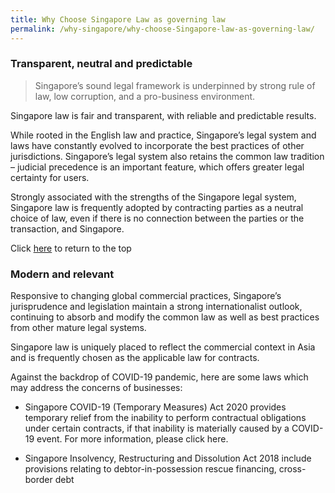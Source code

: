 ```yaml
---
title: Why Choose Singapore Law as governing law
permalink: /why-singapore/why-choose-Singapore-law-as-governing-law/
---
```


### Transparent, neutral and predictable

> Singapore’s sound legal framework is underpinned by strong rule of
> law, low corruption, and a pro-business environment.

Singapore law is fair and transparent, with reliable and predictable results.

While rooted in the English law and practice, Singapore’s legal system and laws have constantly evolved to incorporate the best practices of other jurisdictions. Singapore’s legal system also retains the common law tradition – judicial precedence is an important feature, which offers greater legal certainty for users.

Strongly associated with the strengths of the Singapore legal system, Singapore law is frequently adopted by contracting parties as a neutral choice of law, even if there is no connection between the parties or the transaction, and Singapore.

Click [here](#top) to return to the top



### Modern and relevant

Responsive to changing global commercial practices, Singapore’s jurisprudence and legislation maintain a strong internationalist outlook, continuing to absorb and modify the common law as well as best practices from other mature legal systems.

Singapore law is uniquely placed to reflect the commercial context in Asia and is frequently chosen as the applicable law for contracts.

Against the backdrop of COVID-19 pandemic, here are some laws which may address the concerns of businesses:

 - Singapore COVID-19 (Temporary Measures) Act 2020 provides temporary relief from the inability to perform contractual obligations under   certain contracts, if that inability is materially caused by a
   COVID-19 event. For more information, please click  here.
   
 - Singapore Insolvency, Restructuring and Dissolution Act 2018 include provisions relating to debtor-in-possession rescue financing, cross-border debt 
